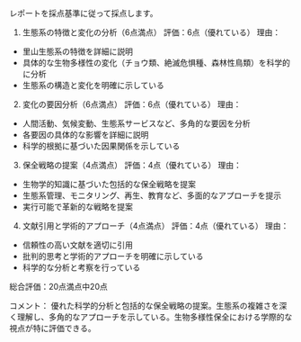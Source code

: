 レポートを採点基準に従って採点します。

1. 生態系の特徴と変化の分析（6点満点）
評価：6点（優れている）
理由：
- 里山生態系の特徴を詳細に説明
- 具体的な生物多様性の変化（チョウ類、絶滅危惧種、森林性鳥類）を科学的に分析
- 生態系の構造と変化を明確に示している

2. 変化の要因分析（6点満点）
評価：6点（優れている）
理由：
- 人間活動、気候変動、生態系サービスなど、多角的な要因を分析
- 各要因の具体的な影響を詳細に説明
- 科学的根拠に基づいた因果関係を示している

3. 保全戦略の提案（4点満点）
評価：4点（優れている）
理由：
- 生物学的知識に基づいた包括的な保全戦略を提案
- 生態系管理、モニタリング、再生、教育など、多面的なアプローチを提示
- 実行可能で革新的な戦略を提案

4. 文献引用と学術的アプローチ（4点満点）
評価：4点（優れている）
理由：
- 信頼性の高い文献を適切に引用
- 批判的思考と学術的アプローチを明確に示している
- 科学的な分析と考察を行っている

総合評価：20点満点中20点

コメント：
優れた科学的分析と包括的な保全戦略の提案。生態系の複雑さを深く理解し、多角的なアプローチを示している。生物多様性保全における学際的な視点が特に評価できる。